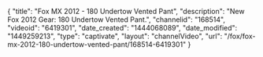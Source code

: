 {
    "title": "Fox MX 2012 - 180 Undertow Vented Pant",
    "description": "New Fox 2012 Gear: 180 Undertow Vented Pant.",
    "channelid": "168514",
    "videoid": "6419301",
    "date_created": "1444068089",
    "date_modified": "1449259213",
    "type": "captivate",
    "layout": "channelVideo",
    "url": "\/fox\/fox-mx-2012-180-undertow-vented-pant\/168514-6419301"
}